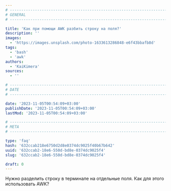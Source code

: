 ```yaml
---
# -------------------------------------------------------------------------------------------------------------------- #
# GENERAL
# -------------------------------------------------------------------------------------------------------------------- #

title: 'Как при помощи AWK разбить строку на поля?'
description: ''
images:
  - 'https://images.unsplash.com/photo-1633613286848-e6f43bbafb8d'
tags:
  - 'bash'
  - 'awk'
authors:
  - 'KaiKimera'
sources:
  - ''

# -------------------------------------------------------------------------------------------------------------------- #
# DATE
# -------------------------------------------------------------------------------------------------------------------- #

date: '2023-11-05T00:54:09+03:00'
publishDate: '2023-11-05T00:54:09+03:00'
lastMod: '2023-11-05T00:54:09+03:00'

# -------------------------------------------------------------------------------------------------------------------- #
# META
# -------------------------------------------------------------------------------------------------------------------- #

type: 'faq'
hash: '632ccab218e6750d2d8e0374dc9025f40b67b642'
uuid: '632ccab2-18e6-550d-bd8e-0374dc9025f4'
slug: '632ccab2-18e6-550d-bd8e-0374dc9025f4'

draft: 0
---
```


Нужно разделить строку в терминале на отдельные поля. Как для этого использовать AWK?

<!--more-->
